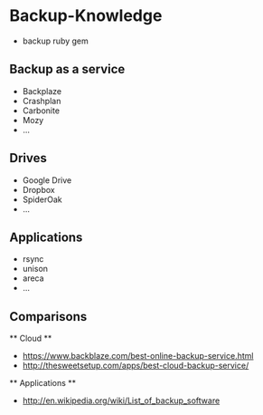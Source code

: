 # Backup-Knowledge

* backup ruby gem

## Backup as a service

* Backplaze
* Crashplan
* Carbonite
* Mozy
* ...

## Drives

* Google Drive
* Dropbox
* SpiderOak
* ...

## Applications

* rsync
* unison
* areca
* ...

## Comparisons

** Cloud **

* https://www.backblaze.com/best-online-backup-service.html
* http://thesweetsetup.com/apps/best-cloud-backup-service/

** Applications **

* http://en.wikipedia.org/wiki/List_of_backup_software
